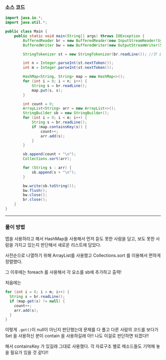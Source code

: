### 소스 코드
```java
import java.io.*;
import java.util.*;

public class Main {
    public static void main(String[] args) throws IOException {
        BufferedReader br = new BufferedReader(new InputStreamReader(System.in)); // 기본적으로 enter 를 경계로 인식한다.
        BufferedWriter bw = new BufferedWriter(new OutputStreamWriter(System.out));

        StringTokenizer st = new StringTokenizer(br.readLine()); //한 줄에 여러 숫자를 입력 받을 때 사용, 즉 space bar(공백)를 사용할 때

        int n = Integer.parseInt(st.nextToken());
        int m = Integer.parseInt(st.nextToken());

        HashMap<String, String> map = new HashMap<>();
        for (int i = 0; i < n; i++) {
            String s = br.readLine();
            map.put(s, s);
        }

        int count = 0;
        ArrayList<String> arr = new ArrayList<>();
        StringBuilder sb = new StringBuilder();
        for (int i = 0; i < m; i++) {
            String s = br.readLine();
            if (map.containsKey(s)) {
                count++;
                arr.add(s);
            }
        }

        sb.append(count + "\n");
        Collections.sort(arr);

        for (String s : arr) {
            sb.append(s + "\n");
        }

        bw.write(sb.toString());
        bw.flush();
        bw.close();
        br.close();
    }
}
```

---

### 풀이 방법

맵을 사용하라고 해서 HashMap을 사용해서 먼저 듣도 못한 사람을 담고, 보도 못한 사람을 가지고 있는지 판단해서 새로운 리스트에 담았다.

사전순으로 나열하기 위해 ArrayList를 사용했고 Collections.sort 를 이용해서 편하게 정렬했다.

그 이후에는 foreach 를 사용해서 각 요소를 sb에 추가하고 출력!

처음에는 
```java
for (int i = 0; i < m; i++) {
  String s = br.readLine();
  if (map.get(s) != null) {
    count++;
    arr.add(s);
  }
}
```

이렇게 `.get()`이 null이 아닌지 판단했는데 문제를 다 풀고 다른 사람의 코드를 보다가 Set 을 사용하신 분이 contain 을 사용하길래 아!! 나도 이걸로 판단하면 되겠다!!

해서 containsKey 가 있길래 그대로 사용했다. 각 자료구조 별로 메소드들도 기억해 놓을 필요가 있을 것 같다!!
